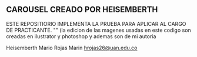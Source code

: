 ## CAROUSEL CREADO POR HEISEMBERTH 
ESTE REPOSITIORIO IMPLEMENTA LA PRUEBA PARA APLICAR AL CARGO DE PRACTICANTE. ""
(la edicion de las magenes usadas en este codigo son creadas en ilustrator y photoshop y ademas son de mi autoria 

Heisemberth Mario Rojas Marin
hrojas26@uan.edu.co
